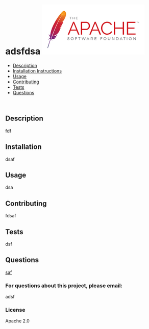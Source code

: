 # adsfdsa                                                     ![Apache](./assets/images/apache.png)<br>                                                                 
- [Description](#Description)
- [Installation Instructions](#Installation-Instructions)
- [Usage](#Usage)
- [Contributing](#Contributing)
- [Tests](#Tests)
- [Questions](#Questions)
<br>

## Description
 fdf
<br>

## Installation
 dsaf
<br>

## Usage
 dsa
<br>

## Contributing
 fdsaf
<br>

## Tests
 dsf
<br>

## Questions
[saf](http://github.com/saf) 
### For questions about this project, please email:
 adsf
 <br>

### License
 Apache 2.0
